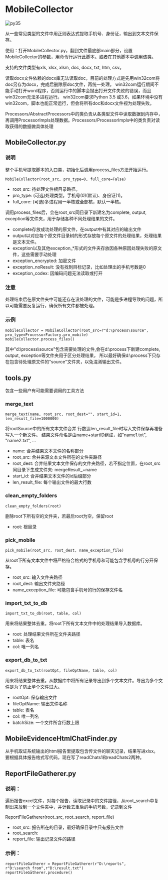 # MobileCollector

![py35][py35]

从一些常见类型的文件中用正则表达式提取手机号、身份证，输出到文本文件保存。

使用：打开MobileCollector.py，翻到文件最底部main部分，设置MobileCollector的参数，用命令行运行此脚本。或者在其他脚本中调用该类。

支持的文件类型有xls, xlsx, xlsm, doc, docx, txt, htm, csv。

读取docx文件依赖的docx库无法读取doc，目前的处理方式是先用win32com将doc另存为docx，完成后删除原doc文件，再统一处理。
win32com运行期间不能手动打开word程序，否则运行中的脚本会抛出打开文件失败的错误，而且win32com无法多进程运行。
win32com要求Python 3.5 或3.6，如果环境中没有win32com，脚本也能正常运行，但会将所有doc和docx文件视为处理失败。

Processors/AbstractProcessors中的类负责从各类型文件中读取数据到内存中，再调用ProcessorImpls处理数据。Processors/ProcessorImpls中的类负责对读取获得的数据做具体处理

## MobileCollector.py

### 说明
整个手机号提取脚本的入口类，初始化后调用process_files方法开始运行。

	MobileCollector(root_src, pro_type=0, full_core=False)

*	root_src: 待处理文件根目录路径。
*	pro_type: (可选)处理类型。手机号(0)(默认)、身份证(1)。
*	full_core: (可选)多进程用一半核或全部核，默认一半核。

调用process_files后，会在root_src同目录下新建名为complete, output, exception等文件夹，用于存储各种不同处理结果的文件。

*	complete存放成功处理的原文件，在output中有其对应的输出文件
*	output以对应每个原文件目录树的形式存放每个原文件的处理结果，处理结果是文本文件。
*	exception以及其他exception_*形式的文件夹存放因各种原因处理失败的原文件，这些需要手动处理
*	exception_encrypted: 加密文件
*	exception_noResult: 没有找到目标记录，比如处理出的手机号数是0
*	exception_codex: 因编码问题无法读取或打开

### 注意
处理结束后在原文件夹中可能还存在没处理的文件，可能是多进程导致的问题，所以可能需要反复运行，确保所有文件都被处理。

### 示例
	mobileCollector = MobileCollector(root_src=r"d:\process\source", pro_type=ProcessorFactory.pro_mobile)
	mobileCollector.process_files()

其中"d:\process\source"包含需要处理的文件,会在d:\process下新建complete, output, exception等文件夹用于区分处理结果，
所以最好确保d:\process下只存在包含待处理原文件的"source"文件夹，以免混淆输出文件。


## tools.py
包含一些用户有可能需要调用的工具方法

### merge_text
	merge_text(name, root_src, root_dest="", start_id=1, len_result_file=1000000)

将rootSource中的所有文本文件合并
行数达len_result_file时写入文件保存再准备写入一个新文件。
结果文件命名是由name+startID组成，如"name1.txt", "name2.txt", ...
*	name: 合并结果文本文件的名称部分
*	root_src: 合并来源文本文件所在的文件夹路径
*	root_dest: 合并结果文本文件保存的文件夹路径，若不指定位置，在root_src同目录下生成文件夹: mergeResult_+name
*	start_id: 合并结果文本文件的id后缀部分
*	len_result_file: 每个输出文件的最大行数

### clean_empty_folders
	clean_empty_folders(root)
删除root下所有空的文件夹，若最后root为空，保留root
*	root: 根目录

### pick_mobile
	pick_mobile(root_src, root_dest, name_exception_file)
从root下所有文本文件中将严格符合格式的手机号和可能包含手机号的行分开保存。
*	root_src: 输入文件夹路径
*	root_dest: 输出文件夹路径
*	name_exception_file: 可能包含手机号的行的保存文件名

### import_txt_to_db
	import_txt_to_db(root, table, col)
用来将结果整体去重。将root下所有文本文件中的处理结果导入数据库。
*	root: 处理结果文件所在文件夹路径
*	table: 表名
*	col: 唯一列名

### export_db_to_txt
	export_db_to_txt(rootOpt, fileOptName, table, col)
用来将结果整体去重。从数据库中将所有记录导出到多个文本文件。导出为多个文件是为了防止单个文件过大。
*	rootOpt: 保存输出文件
*	fileOptName: 输出文件名称
*	table: 表名
*	col: 唯一列名
*	batchSize: 一个文件所含行数上限


## MobileEvidenceHtmlChatFinder.py
从手机取证系统输出的html报告里提取包含传文件的聊天记录，结果写进xlsx。
要根据具体报告格式写代码，现在写了readChats1和readChats2两种。

## ReportFileGatherer.py
### 说明：
遍历报告excel文件，对每个报告，读取记录中的文件路径，从root_search中复制出来放到一个文件夹中，并计数去重后的手机号数，记录到文件

ReportFileGatherer(root_src, root_search, report_file)
*	root_src: 报告所在的目录，最好确保目录中只有报告文件
*	root_search: 
*	report_file: 输出记录文件的路径

### 示例：
	reportFileGatherer = ReportFileGatherer(r"D:\reports", r"D:\search_from",r"D:\result.txt")
	reportFileGatherer.procedure()


[py35]: https://img.shields.io/badge/python-3.5-red.svg